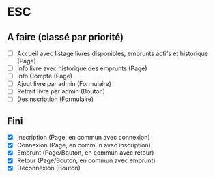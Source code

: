 # ESC
## A faire (classé par priorité)

- [ ] Accueil avec listage livres disponibles, emprunts actifs et historique (Page)
- [ ] Info livre avec historique des emprunts (Page)
- [ ] Info Compte (Page)
- [ ] Ajout livre par admin (Formulaire)
- [ ] Retrait livre par admin (Bouton)
- [ ] Desinscription (Formulaire)

## Fini
- [X] Inscription (Page, en commun avec connexion)
- [X] Connexion (Page, en commun avec inscription)
- [X] Emprunt (Page/Bouton, en commun avec retour)
- [X] Retour (Page/Bouton, en commun avec emprunt)
- [X] Deconnexion (Bouton)